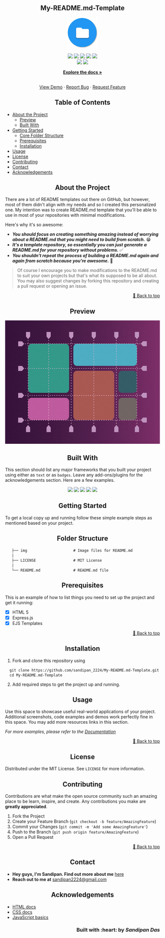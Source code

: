 <h2 align="center">My-README.md-Template</h2>

<p align="center">
   <img src="img/doc_logo.png" alt="Logo" height=100 weight=100/>
</p>

<p align='center'> 
   <img src="https://img.shields.io/github/issues/sandip2224/My-README.md-Template?style=for-the-badge" />
   <img src="https://img.shields.io/github/stars/sandip2224/My-README.md-Template?style=for-the-badge" />
   <img src="https://img.shields.io/github/forks/sandip2224/My-README.md-Template?style=for-the-badge" />
   <img src="https://img.shields.io/github/contributors/sandip2224/My-README.md-Template?style=for-the-badge" />
   <img src="https://img.shields.io/badge/License-MIT-orange.svg?style=for-the-badge" /><br>
   <img src="https://img.shields.io/github/issues-pr/sandip2224/My-README.md-Template?color=purple&style=for-the-badge" />
   <img src="https://img.shields.io/github/issues-pr-closed-raw/sandip2224/My-README.md-Template?color=purple&style=for-the-badge" /></a><br>
</p>
<p align="center">
  <a href="https://github.com/sandip2224/My-README.md-Template"><strong>Explore the docs »</strong></a>
</p>

<!-- PROJECT LOGO -->
  <p align="center">
    <br />
    <a href="https://github.com/sandip2224/My-README.md-Template">View Demo</a>
    ·
    <a href="https://github.com/sandip2224/My-README.md-Template/issues">Report Bug</a>
    ·
    <a href="https://github.com/sandip2224/My-README.md-Template/issues">Request Feature</a>
  </p>

<!-- TABLE OF CONTENTS -->
<h2 align="center">Table of Contents</h2>

- [About the Project](#about-the-project)
   - [Preview](#preview)
   - [Built With](#built-with)
- [Getting Started](#getting-started)
   - [Core Folder Structure](#folder-structure)
   - [Prerequisites](#prerequisites)
   - [Installation](#installation)
- [Usage](#usage)
- [License](#license)
- [Contributing](#contributing)
- [Contact](#contact)
- [Acknowledgements](#acknowledgements)



<!-- ABOUT THE PROJECT -->

<h2 align="center">About the Project</h2>


There are a lot of README templates out there on GitHub, but however, most of them didn't align with my needs and so I created this personalized one. My intention was to create  README.md template that you'll be able to use in most of your repositories with minimal modifications.  


Here's why it's so awesome:  

- ***You should focus on creating something amazing instead of worrying about a README.md that you might need to build from scratch.*** 😁  
- ***It's a template repository, so essentially you can just generate a README.md for your repository without problems.*** ✅  
- ***You shouldn't repeat the process of building a README.md again and again from scratch because you're awesome.*** 🖖  

> Of course I encourage you to make modifications to the README.md to suit your own projects but that's what its supposed to be all about. You may also suggest changes by forking this repository and creating a pull request or opening an issue.  

<p align="right"><a href="#table-of-contents">🔼 Back to top</a></p>
<!-- Preview -->
<h2 align="center">Preview</h2>

<p align="center"><img src="img/grid_image.png" height=400 width=800/></p>


<!-- BUILT WITH -->  

<h2 align="center">Built With</h2>

This section should list any major frameworks that you built your project using either as `text` or as `badges`. Leave any add-ons/plugins for the acknowledgements section. Here are a few examples.  

<p align="center">
   <img src="https://img.shields.io/badge/html5%20-%23E34F26.svg?&style=for-the-badge&logo=html5&logoColor=white"/>
   <img src="https://img.shields.io/badge/css3%20-%231572B6.svg?&style=for-the-badge&logo=css3&logoColor=white"/>
   <img src="https://img.shields.io/badge/javascript%20-%23323330.svg?&style=for-the-badge&logo=javascript&logoColor=%23F7DF1E"/>
   <img src="https://img.shields.io/badge/javascript%20-%23323330.svg?&style=for-the-badge&logo=javascript&logoColor=%23F7DF1E"/>
   <img src="https://img.shields.io/badge/markdown-%23000000.svg?&style=for-the-badge&logo=markdown&logoColor=white"/>
</p>  


<!-- GETTING STARTED -->

<h2 align="center">Getting Started</h2>

To get a local copy up and running follow these simple example steps as mentioned based on your project.  

<!-- FOLDER STRUCTURE -->
<h2 align="center">Folder Structure</h2>

```
   ├── img                     # Image files for README.md
   |
   ├── LICENSE                 # MIT License
   |
   └── README.md               # README.md file
```

<!-- PREREQUISITES -->

<h2 align="center">Prerequisites</h2>

This is an example of how to list things you need to set up the project and get it running:  

- [x] HTML 5  
- [x] Express.js
- [x] EJS Templates  

<p align="right"><a href="#table-of-contents">🔼 Back to top</a></p>
<!-- INSTALLATION -->
<h2 align="center">Installation</h2>

1. Fork and clone this repository using  

```
  git clone https://github.com/sandipan_2224/My-README.md-Template.git
  cd My-README.md-Template 
```  

2. Add required steps to get the project up and running.  


<!-- USAGE -->

<h2 align="center">Usage</h2>

Use this space to showcase useful real-world applications of your project. Additional screenshots, code examples and demos work perfectly fine in this space. You may add more resources links in this section.

_For more examples, please refer to the [Documentation](https://example.com)_  

<p align="right"><a href="#table-of-contents">🔼 Back to top</a></p>
<!-- LICENSE -->  

<h2 align="center">License</h2>

Distributed under the MIT License. See `LICENSE` for more information.  


<!-- CONTRIBUTING -->
<h2 align="center">Contributing</h2>

Contributions are what make the open source community such an amazing place to be learn, inspire, and create. Any contributions you make are **greatly appreciated**.

1. Fork the Project
2. Create your Feature Branch (`git checkout -b feature/AmazingFeature`)
3. Commit your Changes (`git commit -m 'Add some AmazingFeature'`)
4. Push to the Branch (`git push origin feature/AmazingFeature`)
5. Open a Pull Request  

<p align="right"><a href="#table-of-contents">🔼 Back to top</a></p>
<!-- CONTACT --> 

<h2 align="center">Contact</h2>

- **Hey guys, I'm Sandipan. Find out more about me** [ here](https://linkedin.com/in/sandipan0164)  
- **Reach out to me at** [ sandipan2224@gmail.com](sandipan2224@gmail.com)  

<!-- ACKNOWLEDGEMENTS -->

<h2 align="center">Acknowledgements</h2>

* [HTML docs](https://www.w3schools.com/html/)
* [CSS docs](https://www.w3schools.com/css/default.asp)
* [JavaScript basics](https://www.w3schools.com/js/default.asp)

<h3 align="right">Built with :heart: by <em>Sandipan Das</em></h3>
